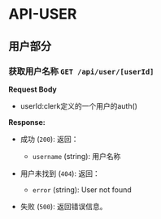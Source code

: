 # API-USER

## 用户部分

### 获取用户名称  `GET /api/user/[userId]`

**Request Body**

- userId:clerk定义的一个用户的auth()

**Response:**

- 成功 (`200`): 返回：

  - `username` (string): 用户名称
- 用户未找到 (`404`): 返回：

  - `error` (string): User not found
- 失败 (`500`): 返回错误信息。
